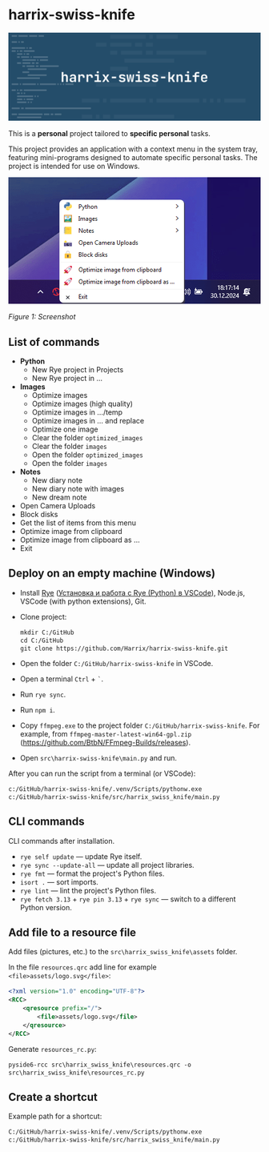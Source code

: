 # harrix-swiss-knife

![harrix-swiss-knife](img/featured-image.svg)

This is a **personal** project tailored to **specific personal** tasks.

This project provides an application with a context menu in the system tray, featuring mini-programs designed to automate specific personal tasks. The project is intended for use on Windows.

![Screenshot](img/screenshoot.png)

_Figure 1: Screenshot_

## List of commands

- **Python**
  - New Rye project in Projects
  - New Rye project in  …
- **Images**
  - Optimize images
  - Optimize images (high quality)
  - Optimize images in …/temp
  - Optimize images in … and replace
  - Optimize one image
  - Clear the folder `optimized_images`
  - Clear the folder `images`
  - Open the folder `optimized_images`
  - Open the folder `images`
- **Notes**
  - New diary note
  - New diary note with images
  - New dream note
- Open Camera Uploads
- Block disks
- Get the list of items from this menu
- Optimize image from clipboard
- Optimize image from clipboard as …
- Exit

## Deploy on an empty machine (Windows)

- Install [Rye](https://rye.astral.sh) ([Установка и работа с Rye (Python) в VSCode](https://github.com/Harrix/harrix.dev-articles-2024/blob/main/rye-vscode-python/rye-vscode-python.md)), Node.js, VSCode (with python extensions), Git.

- Clone project:

  ```shell
  mkdir C:/GitHub
  cd C:/GitHub
  git clone https://github.com/Harrix/harrix-swiss-knife.git
  ```

- Open the folder `C:/GitHub/harrix-swiss-knife` in VSCode.

- Open a terminal `Ctrl` + `` ` ``.

- Run `rye sync`.

- Run `npm i`.

- Copy `ffmpeg.exe` to the project folder `C:/GitHub/harrix-swiss-knife`. For example, from `ffmpeg-master-latest-win64-gpl.zip` (<https://github.com/BtbN/FFmpeg-Builds/releases>).

- Open `src\harrix-swiss-knife\main.py` and run.

After you can run the script from a terminal (or VSCode):

```shell
c:/GitHub/harrix-swiss-knife/.venv/Scripts/pythonw.exe c:/GitHub/harrix-swiss-knife/src/harrix_swiss_knife/main.py
```

## CLI commands

CLI commands after installation.

- `rye self update` — update Rye itself.
- `rye sync --update-all` — update all project libraries.
- `rye fmt` — format the project's Python files.
- `isort .` — sort imports.
- `rye lint` — lint the project's Python files.
- `rye fetch 3.13` + `rye pin 3.13` + `rye sync` — switch to a different Python version.

## Add file to a resource file

Add files (pictures, etc.) to the `src\harrix_swiss_knife\assets` folder.

In the file `resources.qrc` add line for example `<file>assets/logo.svg</file>`:

```xml
<?xml version="1.0" encoding="UTF-8"?>
<RCC>
    <qresource prefix="/">
        <file>assets/logo.svg</file>
    </qresource>
</RCC>
```

Generate `resources_rc.py`:

```shell
pyside6-rcc src\harrix_swiss_knife\resources.qrc -o src\harrix_swiss_knife\resources_rc.py
```

## Create a shortcut

Example path for a shortcut:

```shell
C:/GitHub/harrix-swiss-knife/.venv/Scripts/pythonw.exe c:/GitHub/harrix-swiss-knife/src/harrix_swiss_knife/main.py
```
